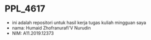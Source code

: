 # PPL_4617
* ini adalah repositori untuk hasil kerja tugas kuliah mingguan saya
* nama: Humaid Zhofranurafi'V Nurudin 
* NIM: A11.2019.12373
